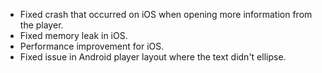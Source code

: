 - Fixed crash that occurred on iOS when opening more information from the player.
- Fixed memory leak in iOS.
- Performance improvement for iOS.
- Fixed issue in Android player layout where the text didn't ellipse.